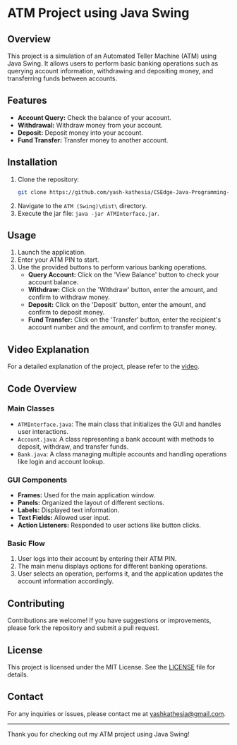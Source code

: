 # ATM Project using Java Swing

## Overview
This project is a simulation of an Automated Teller Machine (ATM) using Java Swing. It allows users to perform basic banking operations such as querying account information, withdrawing and depositing money, and transferring funds between accounts.

## Features
- **Account Query:** Check the balance of your account.
- **Withdrawal:** Withdraw money from your account.
- **Deposit:** Deposit money into your account.
- **Fund Transfer:** Transfer money to another account.

## Installation
1. Clone the repository:
   ```bash
   git clone https://github.com/yash-kathesia/CSEdge-Java-Programming-Internship.git
   ```
2. Navigate to the `ATM (Swing)\dist\` directory.
3. Execute the jar file: `java -jar ATMInterface.jar`.

## Usage
1. Launch the application.
2. Enter your ATM PIN to start.
3. Use the provided buttons to perform various banking operations.
   - **Query Account:** Click on the 'View Balance' button to check your account balance.
   - **Withdraw:** Click on the 'Withdraw' button, enter the amount, and confirm to withdraw money.
   - **Deposit:** Click on the 'Deposit' button, enter the amount, and confirm to deposit money.
   - **Fund Transfer:** Click on the 'Transfer' button, enter the recipient's account number and the amount, and confirm to transfer money.


## Video Explanation
For a detailed explanation of the project, please refer to the [video]().

## Code Overview
### Main Classes
- `ATMInterface.java`: The main class that initializes the GUI and handles user interactions.
- `Account.java`: A class representing a bank account with methods to deposit, withdraw, and transfer funds.
- `Bank.java`: A class managing multiple accounts and handling operations like login and account lookup.

### GUI Components
- **Frames:** Used for the main application window.
- **Panels:** Organized the layout of different sections.
- **Labels:** Displayed text information.
- **Text Fields:** Allowed user input.
- **Action Listeners:** Responded to user actions like button clicks.

### Basic Flow
1. User logs into their account by entering their ATM PIN.
2. The main menu displays options for different banking operations.
3. User selects an operation, performs it, and the application updates the account information accordingly.

## Contributing
Contributions are welcome! If you have suggestions or improvements, please fork the repository and submit a pull request.

## License
This project is licensed under the MIT License. See the [LICENSE](LICENSE) file for details.

## Contact
For any inquiries or issues, please contact me at [yashkathesia@gmail.com](mailto:yashkathesia@gmail.com).

---

Thank you for checking out my ATM project using Java Swing!

```